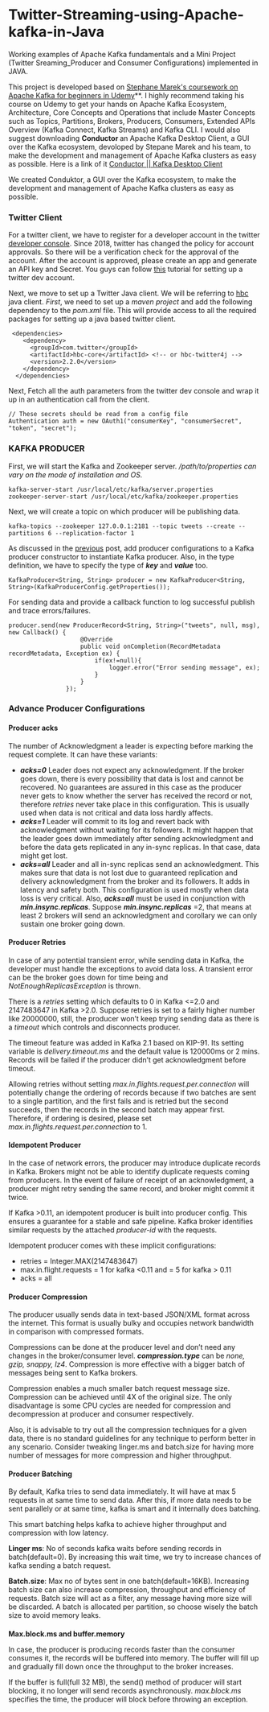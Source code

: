 
# Twitter-Streaming-using-Apache-kafka-in-Java

Working examples of Apache Kafka fundamentals and a Mini Project (Twitter Sreaming_Producer and Consumer Configurations) implemented in JAVA.

This project is developed based on [Stephane Marek's coursework on Apache Kafka for beginners in Udemy](https://www.udemy.com/share/1013hcAEMZclpURX4H/)**. I highly recommend taking his course on Udemy to get your hands on Apache Kafka Ecosystem, Architecture, Core Concepts and Operations that include Master Concepts such as Topics, Partitions, Brokers, Producers, Consumers, Extended APIs Overview (Kafka Connect, Kafka Streams) and Kafka CLI.  I would also suggest downloading <b>Conductor </b> an Apache Kafka Desktop Client, a GUI over the Kafka ecosystem, devoloped by Stepane Marek and his team, to make the development and management of Apache Kafka clusters as easy as possible. Here is a link of it [Conductor || Kafka Desktop Client](https://www.conduktor.io/download/)

We created Conduktor, a GUI over the Kafka ecosystem, to make the development and management of Apache Kafka clusters as easy as possible.
### [](https://github.com/bharadwaj995/Twitter-Streaming-uisng-Apche-kafka-in-Java/tree/9a94240d26f9c46b457f6c58763a306ef15dbf6f#twitter-client)**Twitter Client**

For a twitter client, we have to register for a developer account in the twitter  [developer console](http://www.developer.twitter.com/). Since 2018, twitter has changed the policy for account approvals. So there will be a verification check for the approval of the account. After the account is approved, please create an app and generate an API key and Secret. You guys can follow  [this](https://docs.inboundnow.com/guide/create-twitter-application/)  tutorial for setting up a twitter dev account.

Next, we move to set up a Twitter Java client. We will be referring to  [hbc](https://github.com/twitter/hbc)  java client.  _First_, we need to set up a  _maven project_  and add the following dependency to the  _pom.xml_  file. This will provide access to all the required packages for setting up a java based twitter client.

```
 <dependencies>
    <dependency>
      <groupId>com.twitter</groupId>
      <artifactId>hbc-core</artifactId> <!-- or hbc-twitter4j -->
      <version>2.2.0</version>
    </dependency>
  </dependencies>

```

Next, Fetch all the auth parameters from the twitter dev console and wrap it up in an authentication call from the client.

```
// These secrets should be read from a config file
Authentication auth = new OAuth1("consumerKey", "consumerSecret", "token", "secret");

```

### [](https://github.com/bharadwaj995/Twitter-Streaming-uisng-Apche-kafka-in-Java/tree/9a94240d26f9c46b457f6c58763a306ef15dbf6f#kafka-producer)**KAFKA PRODUCER**

First, we will start the Kafka and Zookeeper server.  _/path/to/properties can vary on the mode of installation and OS._

```
kafka-server-start /usr/local/etc/kafka/server.properties
zookeeper-server-start /usr/local/etc/kafka/zookeeper.properties

```

Next, we will create a topic on which producer will be publishing data.

```
kafka-topics --zookeeper 127.0.0.1:2181 --topic tweets --create --partitions 6 --replication-factor 1

```

As discussed in the  [previous](https://notjustcoders.com/kafka/kafka-java-tutorial/)  post, add producer configurations to a Kafka producer constructor to instantiate Kafka producer. Also, in the type definition, we have to specify the type of  **_key_**  and  _**value**_  too.

```
KafkaProducer<String, String> producer = new KafkaProducer<String, String>(KafkaProducerConfig.getProperties());

```

For sending data and provide a callback function to log successful publish and trace errors/failures.

```
producer.send(new ProducerRecord<String, String>("tweets", null, msg), new Callback() {
                    @Override
                    public void onCompletion(RecordMetadata recordMetadata, Exception ex) {
                        if(ex!=null){
                            logger.error("Error sending message", ex);
                        }
                    }
                });

```

### [](https://github.com/bharadwaj995/Twitter-Streaming-uisng-Apche-kafka-in-Java/tree/9a94240d26f9c46b457f6c58763a306ef15dbf6f#advance-producer-configurations)**Advance Producer Configurations**
#### [](https://github.com/bharadwaj995/Twitter-Streaming-uisng-Apche-kafka-in-Java/tree/9a94240d26f9c46b457f6c58763a306ef15dbf6f#producer-acks)**Producer acks**

The number of Acknowledgment a leader is expecting before marking the request complete. It can have these variants:

-   **_acks=0_**  Leader does not expect any acknowledgment. If the broker goes down, there is every possibility that data is lost and cannot be recovered. No guarantees are assured in this case as the producer never gets to know whether the server has received the record or not, therefore  _retries_  never take place in this configuration. This is usually used when data is not critical and data loss hardly affects.
-   **_acks=1_**  Leader will commit to its log and revert back with acknowledgment without waiting for its followers. It might happen that the leader goes down immediately after sending acknowledgment and before the data gets replicated in any in-sync replicas. In that case, data might get lost.
-   **_acks=all_**  Leader and all in-sync replicas send an acknowledgment. This makes sure that data is not lost due to guaranteed replication and delivery acknowledgment from the broker and its followers. It adds in latency and safety both. This configuration is used mostly when data loss is very critical. Also,  **_acks=all_**  must be used in conjunction with  **_min.insync.replicas_**. Suppose  **_min.insync.replicas_**  =2, that means at least 2 brokers will send an acknowledgment and corollary we can only sustain one broker going down.

#### [](https://github.com/bharadwaj995/Twitter-Streaming-uisng-Apche-kafka-in-Java/tree/9a94240d26f9c46b457f6c58763a306ef15dbf6f#producer-retries)**Producer Retries**

In case of any potential transient error, while sending data in Kafka, the developer must handle the exceptions to avoid data loss. A transient error can be the broker goes down for time being and  _NotEnoughReplicasException_  is thrown.

There is a  _retries_  setting which defaults to 0 in Kafka <=2.0 and 2147483647 in Kafka >2.0. Suppose retries is set to a fairly higher number like 20000000, still, the producer won’t keep trying sending data as there is a  _timeout_  which controls and disconnects producer.

The timeout feature was added in Kafka 2.1 based on KIP-91. Its setting variable is  _delivery.timeout.ms_  and the default value is 120000ms or 2 mins.  
Records will be failed if the producer didn’t get acknowledgment before timeout.

Allowing retries without setting  _max.in.flights.request.per.connection_  will potentially change the ordering of records because if two batches are sent to a single partition, and the first fails and is retried but the second succeeds, then the records in the second batch may appear first. Therefore, if ordering is desired, please set  _max.in.flights.request.per.connection_  to 1.

#### [](https://github.com/bharadwaj995/Twitter-Streaming-uisng-Apche-kafka-in-Java/tree/9a94240d26f9c46b457f6c58763a306ef15dbf6f#idempotent-producer)**Idempotent Producer**

In the case of network errors, the producer may introduce duplicate records in Kafka. Brokers might not be able to identify duplicate requests coming from producers. In the event of failure of receipt of an acknowledgment, a producer might retry sending the same record, and broker might commit it twice.

If Kafka >0.11, an idempotent producer is built into producer config. This ensures a guarantee for a stable and safe pipeline. Kafka broker identifies similar requests by the attached  _producer-id_  with the requests.

Idempotent producer comes with these implicit configurations:

-   retries = Integer.MAX(2147483647)
-   max.in.flight.requests = 1 for kafka <0.11 and = 5 for kafka > 0.11
-   acks = all

#### [](https://github.com/bharadwaj995/Twitter-Streaming-uisng-Apche-kafka-in-Java/tree/9a94240d26f9c46b457f6c58763a306ef15dbf6f#producer-compression)**Producer Compression**

The producer usually sends data in text-based JSON/XML format across the internet. This format is usually bulky and occupies network bandwidth in comparison with compressed formats.

Compressions can be done at the producer level and don’t need any changes in the broker/consumer level.  _**compression.type**_  can be  _none, gzip, snappy, lz4_. Compression is more effective with a bigger batch of messages being sent to Kafka brokers.

Compression enables a much smaller batch request message size. Compression can be achieved until 4X of the original size. The only disadvantage is some CPU cycles are needed for compression and decompression at producer and consumer respectively.

Also, it is advisable to try out all the compression techniques for a given data, there is no standard guidelines for any technique to perform better in any scenario. Consider tweaking linger.ms and batch.size for having more number of messages for more compression and higher throughput.

#### [](https://github.com/bharadwaj995/Twitter-Streaming-uisng-Apche-kafka-in-Java/tree/9a94240d26f9c46b457f6c58763a306ef15dbf6f#producer-batching)**Producer Batching**

By default, Kafka tries to send data immediately. It will have at max 5 requests in at same time to send data. After this, if more data needs to be sent parallely or at same time, kafka is smart and it internally does batching.

This smart batching helps kafka to achieve higher throughput and compression with low latency.

**Linger ms**: No of seconds kafka waits before sending records in batch(default=0). By increasing this wait time, we try to increase chances of kafka sending a batch request.

**Batch.size**: Max no of bytes sent in one batch(default=16KB). Increasing batch size can also increase compression, throughput and efficiency of requests. Batch size will act as a filter, any message having more size will be discarded. A batch is allocated per partition, so choose wisely the batch size to avoid memory leaks.

#### [](https://github.com/bharadwaj995/Twitter-Streaming-uisng-Apche-kafka-in-Java/tree/9a94240d26f9c46b457f6c58763a306ef15dbf6f#maxblockms-and-buffermemory)
**Max.block.ms and buffer.memory**

In case, the producer is producing records faster than the consumer consumes it, the records will be buffered into memory. The buffer will fill up and gradually fill down once the throughput to the broker increases.

If the buffer is full(full 32 MB), the send() method of producer will start blocking, it no longer will send records asynchronously.  _max.block.ms_  specifies the time, the producer will block before throwing an exception.
